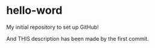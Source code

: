 # hello-word
My initial repository to set up GitHub! 

And THIS description has been made by the first commit.
